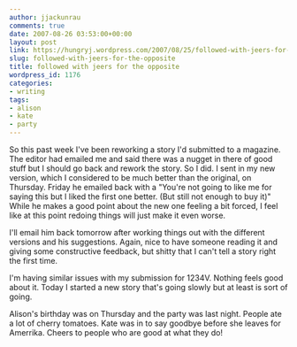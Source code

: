 ```yaml
---
author: jjackunrau
comments: true
date: 2007-08-26 03:53:00+00:00
layout: post
link: https://hungryj.wordpress.com/2007/08/25/followed-with-jeers-for-the-opposite/
slug: followed-with-jeers-for-the-opposite
title: followed with jeers for the opposite
wordpress_id: 1176
categories:
- writing
tags:
- alison
- kate
- party
---
```


So this past week I've been reworking a story I'd submitted to a magazine.  The editor had emailed me and said there was a nugget in there of good stuff but I should go back and rework the story.  So I did.  I sent in my new version, which I considered to be much better than the original, on Thursday.  Friday he emailed back with a "You're not going to like me for saying this but I liked the first one better. (But still not enough to buy it)"  While he makes a good point about the new one feeling a bit forced, I  feel like at this point redoing things will just make it even worse.    
  
I'll email him back tomorrow after working things out with the different versions and his suggestions.  Again, nice to have someone reading it and giving some constructive feedback, but shitty that I can't tell a story right the first time.  
  
I'm having similar issues with my submission for 1234V.  Nothing feels good about it.  Today I started a new story that's going slowly but at least is sort of going.  
  
Alison's birthday was on Thursday and the party was last night.  People ate a lot of cherry tomatoes.  Kate was in to say goodbye before she leaves for Amerrika.  Cheers to people who are good at what they do!
